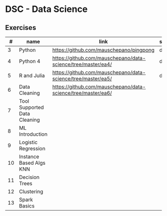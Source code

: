 # DSC - Data Science

## Exercises

| \# | name        | link                                          | state       |
|----|-------------|-----------------------------------------------|-------------|
| 3  | Python      | https://github.com/mauschepano/pingpong       | done        |
| 4  | Python 4    | https://github.com/mauschepano/data-science/tree/master/ea4/ | done |
| 5  | R and Julia | https://github.com/mauschepano/data-science/tree/master/ea5/ | done |
| 6  | Data Cleaning | https://github.com/mauschepano/data-science/tree/master/ea6/ | |
| 7  | Tool Supported Data Cleaning| | |
| 8  | ML Introduction |  | |
| 9  | Logistic Regression |  | |
| 10 | Instance Based Algs KNN |  |
| 11 | Decision Trees |  | |
| 12 | Clustering |  | |
| 13 | Spark Basics |  | |